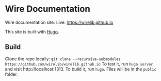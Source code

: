 # Wire Documentation
Wire documentation site.
Live: https://wirelib.github.io

This site is built with [Hugo](https://gohugo.io).

## Build
Clone the repo locally: `git clone --recursive-submodules https://github.com/wirelib/wirelib.github.io`
To test it, run `hugo server` and visit http://localhost:1313.
To build it, run `hugo`. Files will be in the `public` folder.

